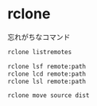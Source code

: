 # rclone

忘れがちなコマンド

```bash
rclone listremotes

rclone lsf remote:path
rclone lcd remote:path
rclone lsl remote:path

rclone move source dist



```



```bash
```



```bash
```



```bash
```


<!--
```bash
```

-->